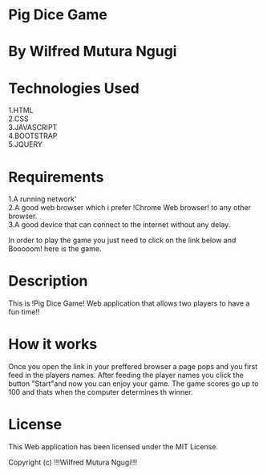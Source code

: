 # Pig Dice Game


# By Wilfred Mutura Ngugi


# Technologies Used
1.HTML<br>
2.CSS<br>
3.JAVASCRIPT<br>
4.BOOTSTRAP<br>
5.JQUERY<br>

# Requirements
1.A running network'<br>
2.A good web browser which i prefer !Chrome Web browser! to any other browser.<br>
3.A good device that can connect to the internet without any delay.<br>

In order to play the game you just need to click on the link below and Booooom! here is the game.<br>

# Description
This is !Pig Dice Game! Web application that allows two players to have a fun time!!

# How it works
Once you open the link in your preffered browser a page pops and you first feed in the players names.
After feeding the player names you click the button "Start"and now you can enjoy your game.
The game scores go up to 100 and thats when the computer determines th winner.


# License
This Web application has been licensed under the MIT License.


Copyright (c)  !!!Wilfred Mutura Ngugi!!!
